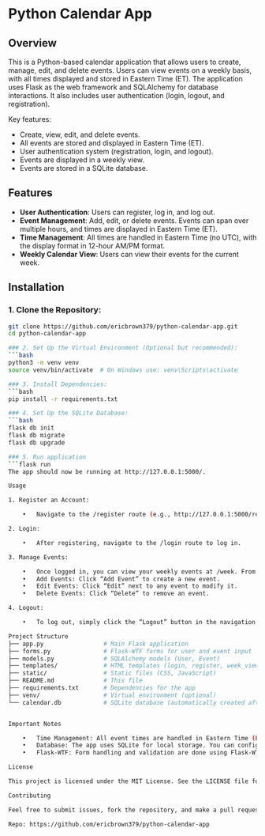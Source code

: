 # Python Calendar App

## Overview

This is a Python-based calendar application that allows users to create, manage, edit, and delete events. Users can view events on a weekly basis, with all times displayed and stored in Eastern Time (ET). The application uses Flask as the web framework and SQLAlchemy for database interactions. It also includes user authentication (login, logout, and registration).

Key features:
- Create, view, edit, and delete events.
- All events are stored and displayed in Eastern Time (ET).
- User authentication system (registration, login, and logout).
- Events are displayed in a weekly view.
- Events are stored in a SQLite database.

## Features

- **User Authentication**: Users can register, log in, and log out.
- **Event Management**: Add, edit, or delete events. Events can span over multiple hours, and times are displayed in Eastern Time (ET).
- **Time Management**: All times are handled in Eastern Time (no UTC), with the display format in 12-hour AM/PM format.
- **Weekly Calendar View**: Users can view their events for the current week.

## Installation

### 1. Clone the Repository:
```bash
git clone https://github.com/ericbrown379/python-calendar-app.git
cd python-calendar-app

### 2. Set Up the Virtual Environment (Optional but recommended):
```bash
python3 -m venv venv
source venv/bin/activate  # On Windows use: venv\Scripts\activate

### 3. Install Dependencies:
```bash
pip install -r requirements.txt

### 4. Set Up the SQLite Database:
```bash
flask db init
flask db migrate
flask db upgrade

### 5. Run application
```flask run
The app should now be running at http://127.0.0.1:5000/.

Usage

1. Register an Account:

	•	Navigate to the /register route (e.g., http://127.0.0.1:5000/register) to create a new account.

2. Login:

	•	After registering, navigate to the /login route to log in.

3. Manage Events:

	•	Once logged in, you can view your weekly events at /week. From here, you can:
	•	Add Events: Click “Add Event” to create a new event.
	•	Edit Events: Click “Edit” next to any event to modify it.
	•	Delete Events: Click “Delete” to remove an event.

4. Logout:

	•	To log out, simply click the “Logout” button in the navigation bar.

Project Structure
├── app.py                 # Main Flask application
├── forms.py               # Flask-WTF forms for user and event input
├── models.py              # SQLAlchemy models (User, Event)
├── templates/             # HTML templates (login, register, week_view, add_event, edit_event)
├── static/                # Static files (CSS, JavaScript)
├── README.md              # This file
├── requirements.txt       # Dependencies for the app
├── venv/                  # Virtual environment (optional)
└── calendar.db            # SQLite database (automatically created after setup)


Important Notes

	•	Time Management: All event times are handled in Eastern Time (ET). The database stores event times directly in ET, and times are displayed in a 12-hour AM/PM format for user convenience.
	•	Database: The app uses SQLite for local storage. You can configure the database settings in app.py.
	•	Flask-WTF: Form handling and validation are done using Flask-WTF, ensuring that inputs like event times and user credentials are validated on the server side.

License

This project is licensed under the MIT License. See the LICENSE file for more details.

Contributing

Feel free to submit issues, fork the repository, and make a pull request if you wish to contribute. All contributions are welcome!

Repo: https://github.com/ericbrown379/python-calendar-app


